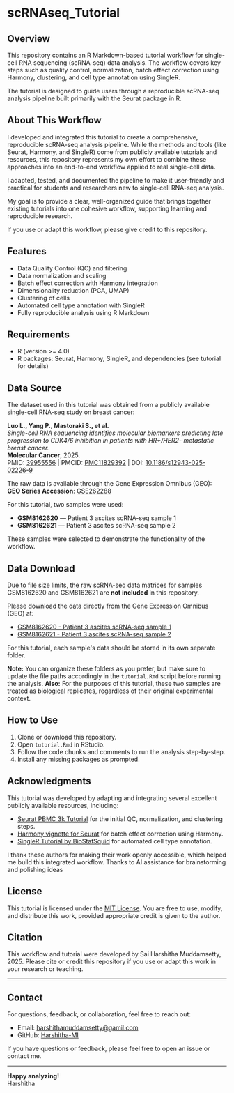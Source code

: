 # scRNAseq_Tutorial

## Overview  
This repository contains an R Markdown-based tutorial workflow for single-cell RNA sequencing (scRNA-seq) data analysis. The workflow covers key steps such as quality control, normalization, batch effect correction using Harmony, clustering, and cell type annotation using SingleR.

The tutorial is designed to guide users through a reproducible scRNA-seq analysis pipeline built primarily with the Seurat package in R.

## About This Workflow

I developed and integrated this tutorial to create a comprehensive, reproducible scRNA-seq analysis pipeline. While the methods and tools (like Seurat, Harmony, and SingleR) come from publicly available tutorials and resources, this repository represents my own effort to combine these approaches into an end-to-end workflow applied to real single-cell data.

I adapted, tested, and documented the pipeline to make it user-friendly and practical for students and researchers new to single-cell RNA-seq analysis.

My goal is to provide a clear, well-organized guide that brings together existing tutorials into one cohesive workflow, supporting learning and reproducible research.

If you use or adapt this workflow, please give credit to this repository.


## Features  
- Data Quality Control (QC) and filtering  
- Data normalization and scaling  
- Batch effect correction with Harmony integration  
- Dimensionality reduction (PCA, UMAP)  
- Clustering of cells  
- Automated cell type annotation with SingleR  
- Fully reproducible analysis using R Markdown  

## Requirements  
- R (version >= 4.0)  
- R packages: Seurat, Harmony, SingleR, and dependencies (see tutorial for details)

## Data Source

The dataset used in this tutorial was obtained from a publicly available single-cell RNA-seq study on breast cancer:

**Luo L., Yang P., Mastoraki S., et al.**  
*Single-cell RNA sequencing identifies molecular biomarkers predicting late progression to CDK4/6 inhibition in patients with HR+/HER2- metastatic breast cancer.*  
**Molecular Cancer**, 2025.  
PMID: [39955556](https://pubmed.ncbi.nlm.nih.gov/39955556/) | PMCID: [PMC11829392](https://www.ncbi.nlm.nih.gov/pmc/articles/PMC11829392/) | DOI: [10.1186/s12943-025-02226-9](https://doi.org/10.1186/s12943-025-02226-9)

The raw data is available through the Gene Expression Omnibus (GEO):  
**GEO Series Accession**: [GSE262288](https://www.ncbi.nlm.nih.gov/geo/query/acc.cgi?acc=GSE262288)

For this tutorial, two samples were used:
- **GSM8162620** — Patient 3 ascites scRNA-seq sample 1  
- **GSM8162621** — Patient 3 ascites scRNA-seq sample 2  

These samples were selected to demonstrate the functionality of the workflow.

## Data Download

Due to file size limits, the raw scRNA-seq data matrices for samples GSM8162620 and GSM8162621 are **not included** in this repository.

Please download the data directly from the Gene Expression Omnibus (GEO) at:

- [GSM8162620 - Patient 3 ascites scRNA-seq sample 1](https://www.ncbi.nlm.nih.gov/geo/query/acc.cgi?acc=GSM8162620)
- [GSM8162621 - Patient 3 ascites scRNA-seq sample 2](https://www.ncbi.nlm.nih.gov/geo/query/acc.cgi?acc=GSM8162621)

For this tutorial, each sample's data should be stored in its own separate folder.

**Note:** You can organize these folders as you prefer, but make sure to update the file paths accordingly in the `tutorial.Rmd` script before running the analysis.
**Also:** For the purposes of this tutorial, these two samples are treated as biological replicates, regardless of their original experimental context.

## How to Use  
1. Clone or download this repository.  
2. Open `tutorial.Rmd` in RStudio.  
3. Follow the code chunks and comments to run the analysis step-by-step.  
4. Install any missing packages as prompted.

## Acknowledgments

This tutorial was developed by adapting and integrating several excellent publicly available resources, including:  

- [Seurat PBMC 3k Tutorial](https://satijalab.org/seurat/articles/pbmc3k_tutorial.html) for the initial QC, normalization, and clustering steps.  
- [Harmony vignette for Seurat](https://cran.r-project.org/web/packages/harmony/vignettes/Seurat.html) for batch effect correction using Harmony.  
- [SingleR Tutorial by BioStatSquid](https://biostatsquid.com/singler-tutorial/) for automated cell type annotation.

I thank these authors for making their work openly accessible, which helped me build this integrated workflow.
Thanks to AI assistance for brainstorming and polishing ideas

## License  
This tutorial is licensed under the [MIT License](LICENSE). You are free to use, modify, and distribute this work, provided appropriate credit is given to the author.  

## Citation  
This workflow and tutorial were developed by Sai Harshitha Muddamsetty, 2025. Please cite or credit this repository if you use or adapt this work in your research or teaching.

---
## Contact

For questions, feedback, or collaboration, feel free to reach out:

- Email: harshithamuddamsetty@gamil.com  
- GitHub: [Harshitha-MI](https://github.com/Harshitha-MI)

If you have questions or feedback, please feel free to open an issue or contact me.

---

**Happy analyzing!**  
Harshitha


